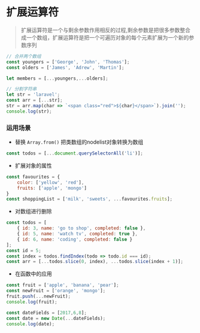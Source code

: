 # 扩展运算符
 > 扩展运算符是一个与剩余参数作用相反的过程,剩余参数是把很多参数整合成一个数组，扩展运算符是把一个可遍历对象的每个元素扩展为一个新的参数序列

 ```js
 // 合并两个数组
const youngers = ['George', 'John', 'Thomas'];
const olders = ['James', 'Adrew', 'Martin'];

let members = [...youngers,...olders];
 ```

```js
// 分割字符串
let str = 'laravel';
const arr = [...str];
str = arr.map(char => `<span class="red">${char}</span>`).join('');
console.log(str);
```

### 运用场景
* 替换 `Array.from()` 把类数组的nodelist对象转换为数组
```js
const todos = [...document.querySelectorAll('li')];
```

* 扩展对象的属性
```js
const favourites = {
    color: ['yellow', 'red'],
    fruits: ['apple', 'mongo']
}
const shoppingList = ['milk', 'sweets', ...favourites.fruits];
```

* 对数组进行删除
```js
const todos = [
    { id: 3, name: 'go to shop', completed: false },
    { id: 5, name: 'watch tv', completed: true },
    { id: 6, name: 'coding', completed: false }
];
const id = 5;
const index = todos.findIndex(todo => todo.id === id);
const arr = [...todos.slice(0, index), ...todos.slice(index + 1)];
```

* 在函数中的应用
```js
const fruit = ['apple', 'banana', 'pear'];
const newFruit = ['orange', 'mongo'];
fruit.push(...newFruit);
console.log(fruit);

const dateFields = [2017,6,8];
const date = new Date(...dateFields);
console.log(date);
````
